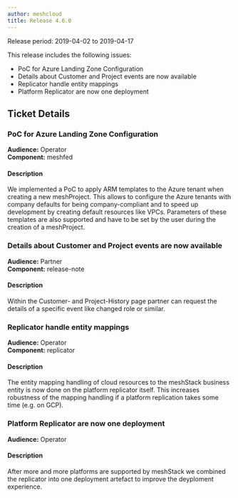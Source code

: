 ```yaml
---
author: meshcloud
title: Release 4.6.0
---
```


Release period: 2019-04-02 to 2019-04-17

This release includes the following issues:
* PoC for Azure Landing Zone Configuration
* Details about Customer and Project events are now available
* Replicator handle entity mappings
* Platform Replicator are now one deployment
<!--truncate-->

## Ticket Details
### PoC for Azure Landing Zone Configuration
**Audience:** Operator<br>**Component:** meshfed


#### Description
We implemented a PoC to apply ARM templates to the Azure tenant when creating a new meshProject. This allows
to configure the Azure tenants with company defaults for being company-compliant and to speed up development
by creating default resources like VPCs. Parameters of these templates are also supported and have to be set
by the user during the creation of a meshProject.

### Details about Customer and Project events are now available
**Audience:** Partner<br>**Component:** release-note


#### Description
Within the Customer- and Project-History page partner can request the details of a specific event like changed role or similar.

### Replicator handle entity mappings
**Audience:** Operator<br>**Component:** replicator


#### Description
The entity mapping handling of cloud resources to the meshStack business entity is now done on the platform replicator itself.
This increases robustness of the mapping handling if a platform replication takes some time (e.g. on GCP).

### Platform Replicator are now one deployment
**Audience:** Operator<br>

#### Description
After more and more platforms are supported by meshStack we combined the replicator into one deployment artefact
to improve the deyploment experience.

